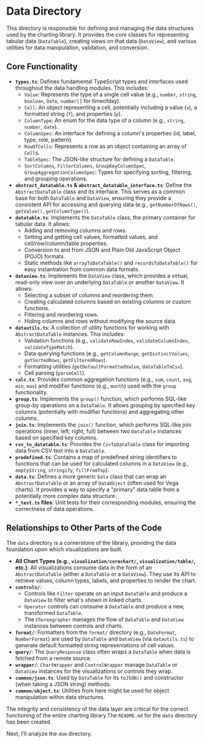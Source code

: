 # Data Directory

This directory is responsible for defining and managing the data structures used by the charting library. It provides the core classes for representing tabular data (`DataTable`), creating views on that data (`DataView`), and various utilities for data manipulation, validation, and conversion.

## Core Functionality

*   **`types.ts`**: Defines fundamental TypeScript types and interfaces used throughout the data handling modules. This includes:
    *   `Value`: Represents the type of a single cell value (e.g., `number`, `string`, `boolean`, `Date`, `number[]` for timeofday).
    *   `Cell`: An object representing a cell, potentially including a value (`v`), a formatted string (`f`), and properties (`p`).
    *   `ColumnType`: An enum for the data type of a column (e.g., `string`, `number`, `date`).
    *   `ColumnSpec`: An interface for defining a column's properties (id, label, type, role, pattern).
    *   `RowOfCells`: Represents a row as an object containing an array of `Cell`s.
    *   `TableSpec`: The JSON-like structure for defining a `DataTable`.
    *   `SortColumns`, `FilterColumns`, `GroupKeyColumnSpec`, `GroupAggregationColumnSpec`: Types for specifying sorting, filtering, and grouping operations.
*   **`abstract_datatable.ts` & `abstract_datatable_interface.ts`**: Define the `AbstractDataTable` class and its interface. This serves as a common base for both `DataTable` and `DataView`, ensuring they provide a consistent API for accessing and querying data (e.g., `getNumberOfRows()`, `getValue()`, `getColumnType()`).
*   **`datatable.ts`**: Implements the `DataTable` class, the primary container for tabular data. It allows:
    *   Adding and removing columns and rows.
    *   Setting and getting cell values, formatted values, and cell/row/column/table properties.
    *   Conversion to and from JSON and Plain Old JavaScript Object (POJO) formats.
    *   Static methods like `arrayToDataTable()` and `recordsToDataTable()` for easy instantiation from common data formats.
*   **`dataview.ts`**: Implements the `DataView` class, which provides a virtual, read-only view over an underlying `DataTable` or another `DataView`. It allows:
    *   Selecting a subset of columns and reordering them.
    *   Creating calculated columns based on existing columns or custom functions.
    *   Filtering and reordering rows.
    *   Hiding columns and rows without modifying the source data.
*   **`datautils.ts`**: A collection of utility functions for working with `AbstractDataTable` instances. This includes:
    *   Validation functions (e.g., `validateRowIndex`, `validateColumnIndex`, `validateTypeMatch`).
    *   Data querying functions (e.g., `getColumnRange`, `getDistinctValues`, `getSortedRows`, `getFilteredRows`).
    *   Formatting utilities (`getDefaultFormattedValue`, `dataTableToCsv`).
    *   Cell parsing (`parseCell`).
*   **`calc.ts`**: Provides common aggregation functions (e.g., `sum`, `count`, `avg`, `min`, `max`) and modifier functions (e.g., `month`) used with the `group` functionality.
*   **`group.ts`**: Implements the `group()` function, which performs SQL-like group-by operations on a `DataTable`. It allows grouping by specified key columns (potentially with modifier functions) and aggregating other columns.
*   **`join.ts`**: Implements the `join()` function, which performs SQL-like join operations (inner, left, right, full) between two `DataTable` instances based on specified key columns.
*   **`csv_to_datatable.ts`**: Provides the `CsvToDataTable` class for importing data from CSV text into a `DataTable`.
*   **`predefined.ts`**: Contains a map of predefined string identifiers to functions that can be used for calculated columns in a `DataView` (e.g., `emptyString`, `stringify`, `fillFromTop`).
*   **`data.ts`**: Defines a more generic `Data` class that can wrap an `AbstractDataTable` or an array of `DataObject` (often used for Vega charts). It provides a way to specify a "primary" data table from a potentially more complex data structure.
*   **`*_test.ts` files**: Unit tests for their corresponding modules, ensuring the correctness of data operations.

## Relationships to Other Parts of the Code

The `data` directory is a cornerstone of the library, providing the data foundation upon which visualizations are built.

*   **All Chart Types (e.g., `visualization/corechart/`, `visualization/table/`, etc.)**: All visualizations consume data in the form of an `AbstractDataTable` (either a `DataTable` or a `DataView`). They use its API to retrieve values, column types, labels, and properties to render the chart.
*   **`controls/`**:
    *   Controls like `Filter` operate on an input `DataTable` and produce a `DataView` to filter what's shown in linked charts.
    *   `Operator` controls can consume a `DataTable` and produce a new, transformed `DataTable`.
    *   The `Choreographer` manages the flow of `DataTable` and `DataView` instances between controls and charts.
*   **`format/`**: Formatters from the `format/` directory (e.g., `DateFormat`, `NumberFormat`) are used by `DataTable` and `DataView` (via `datautils.ts`) to generate default formatted string representations of cell values.
*   **`query/`**: The `QueryResponse` class often wraps a `DataTable` when data is fetched from a remote source.
*   **`wrapper/`**: `ChartWrapper` and `ControlWrapper` manage `DataTable` or `DataView` instances for the visualizations or controls they wrap.
*   **`common/json.ts`**: Used by `DataTable` for its `toJSON()` and constructor (when taking a JSON string) methods.
*   **`common/object.ts`**: Utilities from here might be used for object manipulation within data structures.

The integrity and consistency of the data layer are critical for the correct functioning of the entire charting library.The `README.md` for the `data` directory has been created.

Next, I'll analyze the `dom` directory.
